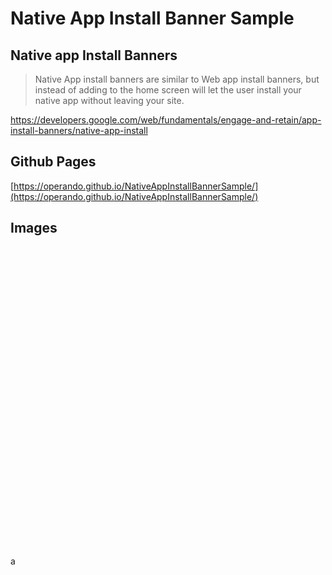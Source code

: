 
# Native App Install Banner Sample

## Native app Install Banners

> Native App install banners are similar to Web app install banners, but instead of adding to the home screen will let the user install your native app without leaving your site.

https://developers.google.com/web/fundamentals/engage-and-retain/app-install-banners/native-app-install

## Github Pages

[https://operando.github.io/NativeAppInstallBannerSample/](https://operando.github.io/NativeAppInstallBannerSample/)


## Images

<img href="./art/hammerheadMMB29Qshinobu02202016174259.gif" height="480" />


a

